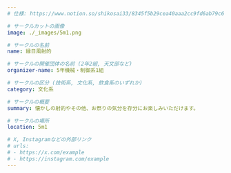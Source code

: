 ```yaml
---
# 仕様: https://www.notion.so/shikosai33/8345f5b29cea40aaa2cc9fd6ab79c6a6?pvs=4#5438a1577b604f39a67658a72f2283b8

# サークルカットの画像
image: ./_images/5m1.png

# サークルの名前
name: 縁日風射的

# サークルの開催団体の名前 (2年2組, 天文部など)
organizer-name: 5年機械・制御系1組

# サークルの区分 (技術系, 文化系, 飲食系のいずれか)
category: 文化系

# サークルの概要
summary: 懐かしの射的やその他、お祭りの気分を存分にお楽しみいただけます。

# サークルの場所
location: 5m1

# X, Instagramなどの外部リンク
# urls:
# - https://x.com/example
# - https://instagram.com/example
---
```

